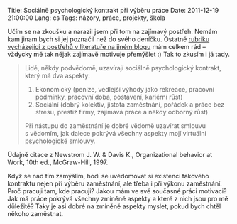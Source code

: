 Title: Sociálně psychologický kontrakt při výběru práce
Date: 2011-12-19 21:00:00
Lang: cs
Tags: názory, práce, projekty, škola

Učím se na zkoušku a narazil jsem při tom na zajímavý postřeh. Nemám kam jinam bych si jej poznačil než do svého deníčku. Ostatně [rubriku vycházející z postřehů v literatuře na jiném blogu](http://www.herout.net/blog/category/cteni/) mám celkem rád – vždycky mě tak nějak zajímavě motivuje přemýšlet :) Tak to zkusím i já tady.

> Lidé, někdy podvědomě, uzavírají sociálně psychologický kontrakt, který má dva aspekty:
>
> 1.  Ekonomický (peníze, vedlejší výhody jako rekreace, pracovní podmínky, pracovní doba, postavení, kariérní růst)
> 2.  Sociální (dobrý kolektiv, jistota zaměstnání, pořádek a práce bez stresu, prestiž firmy, zajímavá práce a někdy odborný růst)
>
> Při nástupu do zaměstnání je dobré vědomě uzavírat smlouvu s vědomím, jak dalece pokrývá všechny aspekty mojí virtuální psychologické smlouvy.

Údajně citace z Newstrom J. W. & Davis K., Organizational behavior at Work, 10th ed., McGraw-Hill, 1997.

Když se nad tím zamýšlím, hodí se uvědomovat si existenci takového kontraktu nejen při výběru zaměstnání, ale třeba i při výkonu zaměstnání. Proč pracuji tam, kde pracuji? Jakou mám ve své současné práci motivaci? Jak má práce pokrývá všechny zmíněné aspekty a které z nich jsou pro mě důležité? Taky je asi dobré na zmíněné aspekty myslet, pokud bych chtěl někoho zaměstnat.
